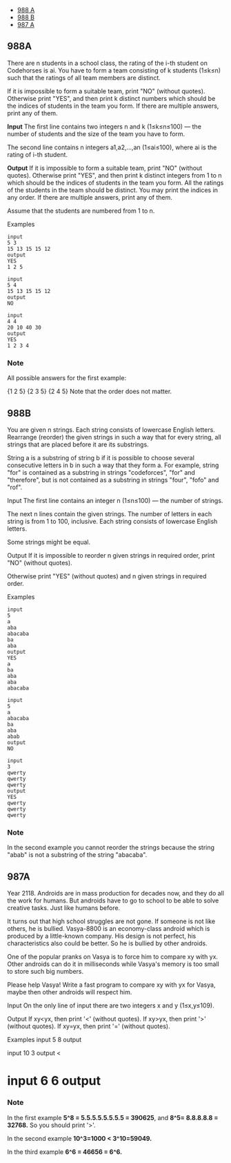 - [988 A](#988A)
- [988 B](#988B)
- [987 A](#987A)

## 988A

There are n students in a school class, the rating of the i-th student on Codehorses is ai. You have to form a team consisting of k students (1≤k≤n) such that the ratings of all team members are distinct.

If it is impossible to form a suitable team, print "NO" (without quotes). Otherwise print "YES", and then print k distinct numbers which should be the indices of students in the team you form. If there are multiple answers, print any of them.

**Input**
The first line contains two integers n and k (1≤k≤n≤100) — the number of students and the size of the team you have to form.

The second line contains n integers a1,a2,…,an (1≤ai≤100), where ai is the rating of i-th student.

**Output**
If it is impossible to form a suitable team, print "NO" (without quotes). Otherwise print "YES", and then print k distinct integers from 1 to n which should be the indices of students in the team you form. All the ratings of the students in the team should be distinct. You may print the indices in any order. If there are multiple answers, print any of them.

Assume that the students are numbered from 1 to n.

Examples
```
input
5 3
15 13 15 15 12
output
YES
1 2 5 

input
5 4
15 13 15 15 12
output
NO

input
4 4
20 10 40 30
output
YES
1 2 3 4 

```
### Note
All possible answers for the first example:

{1 2 5}
{2 3 5}
{2 4 5}
Note that the order does not matter.

## 988B
You are given n strings. Each string consists of lowercase English letters. Rearrange (reorder) the given strings in such a way that for every string, all strings that are placed before it are its substrings.

String a is a substring of string b if it is possible to choose several consecutive letters in b in such a way that they form a. For example, string "for" is contained as a substring in strings "codeforces", "for" and "therefore", but is not contained as a substring in strings "four", "fofo" and "rof".

Input
The first line contains an integer n (1≤n≤100) — the number of strings.

The next n lines contain the given strings. The number of letters in each string is from 1 to 100, inclusive. Each string consists of lowercase English letters.

Some strings might be equal.

Output
If it is impossible to reorder n given strings in required order, print "NO" (without quotes).

Otherwise print "YES" (without quotes) and n given strings in required order.

Examples
```
input
5
a
aba
abacaba
ba
aba
output
YES
a
ba
aba
aba
abacaba

input
5
a
abacaba
ba
aba
abab
output
NO

input
3
qwerty
qwerty
qwerty
output
YES
qwerty
qwerty
qwerty
```

### Note
In the second example you cannot reorder the strings because the string "abab" is not a substring of the string "abacaba".

## 987A

Year 2118. Androids are in mass production for decades now, and they do all the work for humans. But androids have to go to school to be able to solve creative tasks. Just like humans before.

It turns out that high school struggles are not gone. If someone is not like others, he is bullied. Vasya-8800 is an economy-class android which is produced by a little-known company. His design is not perfect, his characteristics also could be better. So he is bullied by other androids.

One of the popular pranks on Vasya is to force him to compare xy with yx. Other androids can do it in milliseconds while Vasya's memory is too small to store such big numbers.

Please help Vasya! Write a fast program to compare xy with yx for Vasya, maybe then other androids will respect him.

Input
On the only line of input there are two integers x and y (1≤x,y≤109).

Output
If xy<yx, then print '<' (without quotes). If xy>yx, then print '>' (without quotes). If xy=yx, then print '=' (without quotes).

Examples
input
5 8
output
>

input
10 3
output
<

input
6 6
output
=

### Note
In the first example **5^8 = 5.5.5.5.5.5.5.5 = 390625**, and **8^5= 8.8.8.8.8 = 32768.** So you should print '>'.

In the second example **10^3=1000 < 3^10=59049.**

In the third example **6^6 = 46656 = 6^6.**
